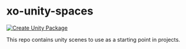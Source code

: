 # xo-unity-spaces
[![Create Unity Package](https://github.com/xoorath/xo-unity-spaces/actions/workflows/CreatePackage.yaml/badge.svg)](https://github.com/xoorath/xo-unity-spaces/actions/workflows/CreatePackage.yaml)

This repo contains unity scenes to use as a starting point in projects.
